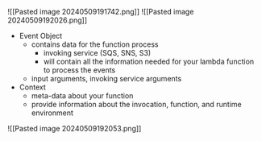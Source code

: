![[Pasted image 20240509191742.png]]
![[Pasted image 20240509192026.png]]
- Event Object
	- contains data for the function process
		- invoking service (SQS, SNS, S3)
		- will contain all the information needed for your lambda function to process the events
	- input arguments, invoking service arguments
- Context
	- meta-data about your function
	- provide information about the invocation, function, and runtime environment

![[Pasted image 20240509192053.png]]